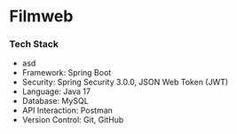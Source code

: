 # Filmweb

### Tech Stack
- asd
- Framework: Spring Boot 
- Security: Spring Security 3.0.0, JSON Web Token (JWT) 
- Language: Java 17 
- Database: MySQL 
- API Interaction: Postman 
- Version Control: Git, GitHub
